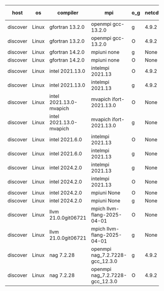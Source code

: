 

| host     | os       | compiler                              | mpi                      | o_g        | netcdf        | build       | u_pass          | u_fail          | s_pass            | s_fail            | e_pass             | e_fail             | nuopc_pass       | nuopc_fail       | artifacts link          |
|----------|----------|---------------------------------------|--------------------------|------------|---------------|-------------|-----------------|-----------------|-------------------|-------------------|--------------------|--------------------|------------------|------------------|-------------------------|
| discover | Linux | gfortran 13.2.0 | openmpi gcc-13.2.0  | g | 4.9.2  | PASS | None | None | None | None | None | None | None | None | <a href="https://github.com/esmf-org/esmf-test-artifacts/tree/c027b80ad3f16a72b494561627687849f72d9891/develop/gfortran/13.2.0/g/openmpi/gcc-13.2.0" target="_blank">c027b80</a> | 
| discover | Linux | gfortran 13.2.0 | openmpi gcc-13.2.0  | O | 4.9.2  | PASS | None | None | None | None | None | None | None | None | <a href="https://github.com/esmf-org/esmf-test-artifacts/tree/e76ac39de6f737ef26c333fab68009b5b20c416d/develop/gfortran/13.2.0/O/openmpi/gcc-13.2.0" target="_blank">e76ac39</a> | 
| discover | Linux | gfortran 14.2.0 | mpiuni none  | g | None  | PASS | None | None | None | None | None | None | None | None | <a href="https://github.com/esmf-org/esmf-test-artifacts/tree/101ad18e3f5f617af954d346a5554edea9c5209f/develop/gfortran/14.2.0/g/mpiuni/none" target="_blank">101ad18</a> | 
| discover | Linux | gfortran 14.2.0 | mpiuni none  | O | None  | PASS | None | None | None | None | None | None | None | None | <a href="https://github.com/esmf-org/esmf-test-artifacts/tree/579e4d194ad87aebec997d7f651541041da51121/develop/gfortran/14.2.0/O/mpiuni/none" target="_blank">579e4d1</a> | 
| discover | Linux | intel 2021.13.0 | intelmpi 2021.13  | O | 4.9.2  | PASS | None | None | None | None | None | None | None | None | <a href="https://github.com/esmf-org/esmf-test-artifacts/tree/ab6f5d45bdd81344f8e1f72834649481f04b07b3/develop/intel/2021.13.0/O/intelmpi/2021.13" target="_blank">ab6f5d4</a> | 
| discover | Linux | intel 2021.13.0 | intelmpi 2021.13  | g | 4.9.2  | PASS | None | None | None | None | None | None | None | None | <a href="https://github.com/esmf-org/esmf-test-artifacts/tree/09422feea1bbdf40837941435fe8a2a591243f2a/develop/intel/2021.13.0/g/intelmpi/2021.13" target="_blank">09422fe</a> | 
| discover | Linux | intel 2021.13.0-mvapich | mvapich ifort-2021.13.0  | O | None  | PASS | None | None | None | None | None | None | None | None | <a href="https://github.com/esmf-org/esmf-test-artifacts/tree/2ddd87e331b53dd25ca0a5814236e64966d1b9e9/develop/intel/2021.13.0-mvapich/O/mvapich/ifort-2021.13.0" target="_blank">2ddd87e</a> | 
| discover | Linux | intel 2021.13.0-mvapich | mvapich ifort-2021.13.0  | g | None  | PASS | None | None | None | None | None | None | None | None | <a href="https://github.com/esmf-org/esmf-test-artifacts/tree/0eb07d75cc995cbf9e5a33ee1a520eec6f917301/develop/intel/2021.13.0-mvapich/g/mvapich/ifort-2021.13.0" target="_blank">0eb07d7</a> | 
| discover | Linux | intel 2021.6.0 | intelmpi 2021.13  | O | None  | PASS | None | None | None | None | None | None | None | None | <a href="https://github.com/esmf-org/esmf-test-artifacts/tree/8bd1b8ee04df365b356ccc396ce66e53e79888f4/develop/intel/2021.6.0/O/intelmpi/2021.13" target="_blank">8bd1b8e</a> | 
| discover | Linux | intel 2021.6.0 | intelmpi 2021.13  | g | None  | PASS | None | None | None | None | None | None | None | None | <a href="https://github.com/esmf-org/esmf-test-artifacts/tree/ba2e6c2b87620e1dfc192ea84d7da07fe9c82d78/develop/intel/2021.6.0/g/intelmpi/2021.13" target="_blank">ba2e6c2</a> | 
| discover | Linux | intel 2024.2.0 | intelmpi 2021.13  | g | None  | PASS | None | None | None | None | None | None | None | None | <a href="https://github.com/esmf-org/esmf-test-artifacts/tree/68f8c533bb0eeb60c8854280799a3b6bebc8850b/develop/intel/2024.2.0/g/intelmpi/2021.13" target="_blank">68f8c53</a> | 
| discover | Linux | intel 2024.2.0 | intelmpi 2021.13  | O | None  | PASS | None | None | None | None | None | None | None | None | <a href="https://github.com/esmf-org/esmf-test-artifacts/tree/8e43447e0b10132d927e0e576764714bf241888e/develop/intel/2024.2.0/O/intelmpi/2021.13" target="_blank">8e43447</a> | 
| discover | Linux | intel 2024.2.0 | mpiuni None  | O | None  | PASS | None | None | None | None | None | None | None | None | <a href="https://github.com/esmf-org/esmf-test-artifacts/tree/f5fed24de593a6db1dc0e01846515c9ea1783fc7/develop/intel/2024.2.0/O/mpiuni/None" target="_blank">f5fed24</a> | 
| discover | Linux | intel 2024.2.0 | mpiuni None  | g | None  | PASS | None | None | None | None | None | None | None | None | <a href="https://github.com/esmf-org/esmf-test-artifacts/tree/0d2356db2c6519f1fd400c0bd4457986f65f80f4/develop/intel/2024.2.0/g/mpiuni/None" target="_blank">0d2356d</a> | 
| discover | Linux | llvm 21.0.0git06721 | mpich llvm-flang-2025-04-01  | O | None  | PASS | None | None | None | None | None | None | None | None | <a href="https://github.com/esmf-org/esmf-test-artifacts/tree/ff05b5982aa4191a36994e06b4c570b3bf9ef202/develop/llvm/21.0.0git06721/O/mpich/llvm-flang-2025-04-01" target="_blank">ff05b59</a> | 
| discover | Linux | llvm 21.0.0git06721 | mpich llvm-flang-2025-04-01  | g | None  | PASS | None | None | None | None | None | None | None | None | <a href="https://github.com/esmf-org/esmf-test-artifacts/tree/ac1c642e4a3f9fe8638b913feeebc2fd02a7d51c/develop/llvm/21.0.0git06721/g/mpich/llvm-flang-2025-04-01" target="_blank">ac1c642</a> | 
| discover | Linux | nag 7.2.28 | openmpi nag_7.2.7228-gcc_12.3.0  | g | 4.9.2  | PASS | None | None | None | None | None | None | None | None | <a href="https://github.com/esmf-org/esmf-test-artifacts/tree/235623b4812e20bd19237356cb6f7b7d84a84b1a/develop/nag/7.2.28/g/openmpi/nag_7.2.7228-gcc_12.3.0" target="_blank">235623b</a> | 
| discover | Linux | nag 7.2.28 | openmpi nag_7.2.7228-gcc_12.3.0  | O | 4.9.2  | PASS | None | None | None | None | None | None | None | None | <a href="https://github.com/esmf-org/esmf-test-artifacts/tree/024b50c0dd2d8e9deacb321ec31286ffcce51ef9/develop/nag/7.2.28/O/openmpi/nag_7.2.7228-gcc_12.3.0" target="_blank">024b50c</a> | 
